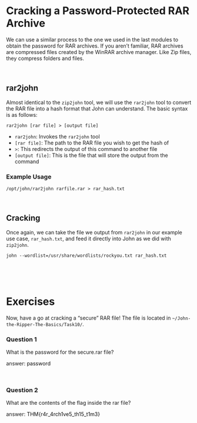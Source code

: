 # Cracking a Password-Protected RAR Archive

We can use a similar process to the one we used in the last modules to obtain the password for RAR archives. If you aren’t familiar, RAR archives are compressed files created by the WinRAR archive manager. Like Zip files, they compress folders and files.

&nbsp;

## rar2john

Almost identical to the `zip2john` tool, we will use the `rar2john` tool to convert the RAR file into a hash format that John can understand. The basic syntax is as follows:

```code
rar2john [rar file] > [output file]
```

- `rar2john`: Invokes the `rar2john` tool
- `[rar file]`: The path to the RAR file you wish to get the hash of
- `>`: This redirects the output of this command to another file
- `[output file]`: This is the file that will store the output from the command

### Example Usage

```code
/opt/john/rar2john rarfile.rar > rar_hash.txt
```

&nbsp;

## Cracking

Once again, we can take the file we output from `rar2john` in our example use case, `rar_hash.txt`, and feed it directly into John as we did with `zip2john`.

```code
john --wordlist=/usr/share/wordlists/rockyou.txt rar_hash.txt
```

&nbsp;

&nbsp;

# Exercises

Now, have a go at cracking a “secure” RAR file! The file is located in `~/John-the-Ripper-The-Basics/Task10/`.

### Question 1

What is the password for the secure.rar file?

answer: <span style="color: #0e0e0e;">password</span>

&nbsp;

### Question 2

What are the contents of the flag inside the rar file?

answer: <span style="color: #0e0e0e;">THM{r4r_4rch1ve5_th15_t1m3}</span>